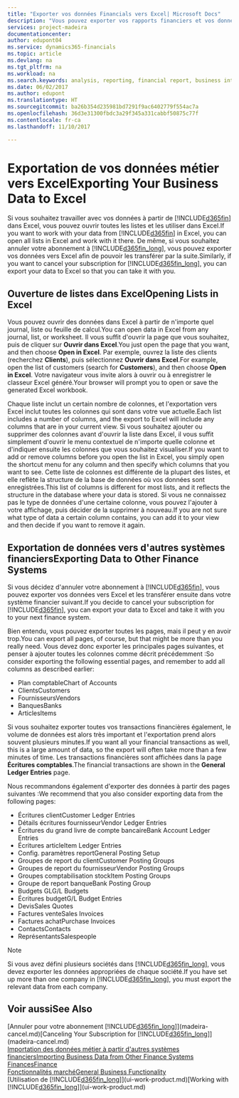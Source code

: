 ```yaml
---
title: "Exporter vos données Financials vers Excel| Microsoft Docs"
description: "Vous pouvez exporter vos rapports financiers et vos données de veille économique de Dynamics 365 Business edition vers Excel, ou ouvrir vos données Financials dans Excel."
services: project-madeira
documentationcenter: 
author: edupont04
ms.service: dynamics365-financials
ms.topic: article
ms.devlang: na
ms.tgt_pltfrm: na
ms.workload: na
ms.search.keywords: analysis, reporting, financial report, business intelligence, BI, Excel
ms.date: 06/02/2017
ms.author: edupont
ms.translationtype: HT
ms.sourcegitcommit: ba26b354d235981bd7291f9ac6402779f554ac7a
ms.openlocfilehash: 36d3e31300fbdc3a29f345a331cabbf50875c77f
ms.contentlocale: fr-ca
ms.lasthandoff: 11/10/2017

---
```

# <a name="exporting-your-business-data-to-excel"></a><span data-ttu-id="faf40-103">Exportation de vos données métier vers Excel</span><span class="sxs-lookup"><span data-stu-id="faf40-103">Exporting Your Business Data to Excel</span></span>
<span data-ttu-id="faf40-104">Si vous souhaitez travailler avec vos données à partir de [!INCLUDE[d365fin](includes/d365fin_md.md)] dans Excel, vous pouvez ouvrir toutes les listes et les utiliser dans Excel.</span><span class="sxs-lookup"><span data-stu-id="faf40-104">If you want to work with your data from [!INCLUDE[d365fin](includes/d365fin_md.md)] in Excel, you can open all lists in Excel and work with it there.</span></span> <span data-ttu-id="faf40-105">De même, si vous souhaitez annuler votre abonnement à [!INCLUDE[d365fin_long](includes/d365fin_long_md.md)], vous pouvez exporter vos données vers Excel afin de pouvoir les transférer par la suite.</span><span class="sxs-lookup"><span data-stu-id="faf40-105">Similarly, if you want to cancel your subscription for [!INCLUDE[d365fin_long](includes/d365fin_long_md.md)], you can export your data to Excel so that you can take it with you.</span></span>

## <a name="opening-lists-in-excel"></a><span data-ttu-id="faf40-106">Ouverture de listes dans Excel</span><span class="sxs-lookup"><span data-stu-id="faf40-106">Opening Lists in Excel</span></span>
<span data-ttu-id="faf40-107">Vous pouvez ouvrir des données dans Excel à partir de n'importe quel journal, liste ou feuille de calcul.</span><span class="sxs-lookup"><span data-stu-id="faf40-107">You can open data in Excel from any journal, list, or worksheet.</span></span> <span data-ttu-id="faf40-108">Il vous suffit d'ouvrir la page que vous souhaitez, puis de cliquer sur **Ouvrir dans Excel**.</span><span class="sxs-lookup"><span data-stu-id="faf40-108">You just open the page that you want, and then choose **Open in Excel**.</span></span> <span data-ttu-id="faf40-109">Par exemple, ouvrez la liste des clients (recherchez **Clients**), puis sélectionnez **Ouvrir dans Excel**.</span><span class="sxs-lookup"><span data-stu-id="faf40-109">For example, open the list of customers (search for **Customers**), and then choose **Open in Excel**.</span></span> <span data-ttu-id="faf40-110">Votre navigateur vous invite alors à ouvrir ou à enregistrer le classeur Excel généré.</span><span class="sxs-lookup"><span data-stu-id="faf40-110">Your browser will prompt you to open or save the generated Excel workbook.</span></span>  

<span data-ttu-id="faf40-111">Chaque liste inclut un certain nombre de colonnes, et l'exportation vers Excel inclut toutes les colonnes qui sont dans votre vue actuelle.</span><span class="sxs-lookup"><span data-stu-id="faf40-111">Each list includes a number of columns, and the export to Excel will include any columns that are in your current view.</span></span> <span data-ttu-id="faf40-112">Si vous souhaitez ajouter ou supprimer des colonnes avant d'ouvrir la liste dans Excel, il vous suffit simplement d'ouvrir le menu contextuel de n'importe quelle colonne et d'indiquer ensuite les colonnes que vous souhaitez visualiser.</span><span class="sxs-lookup"><span data-stu-id="faf40-112">If you want to add or remove columns before you open the list in Excel, you simply open the shortcut menu for any column and then specify which columns that you want to see.</span></span> <span data-ttu-id="faf40-113">Cette liste de colonnes est différente de la plupart des listes, et elle reflète la structure de la base de données où vos données sont enregistrées.</span><span class="sxs-lookup"><span data-stu-id="faf40-113">This list of columns is different for most lists, and it reflects the structure in the database where your data is stored.</span></span> <span data-ttu-id="faf40-114">Si vous ne connaissez pas le type de données d'une certaine colonne, vous pouvez l'ajouter à votre affichage, puis décider de la supprimer à nouveau.</span><span class="sxs-lookup"><span data-stu-id="faf40-114">If you are not sure what type of data a certain column contains, you can add it to your view and then decide if you want to remove it again.</span></span>  

## <a name="exporting-data-to-other-finance-systems"></a><span data-ttu-id="faf40-115">Exportation de données vers d'autres systèmes financiers</span><span class="sxs-lookup"><span data-stu-id="faf40-115">Exporting Data to Other Finance Systems</span></span>
<span data-ttu-id="faf40-116">Si vous décidez d'annuler votre abonnement à [!INCLUDE[d365fin](includes/d365fin_md.md)], vous pouvez exporter vos données vers Excel et les transférer ensuite dans votre système financier suivant.</span><span class="sxs-lookup"><span data-stu-id="faf40-116">If you decide to cancel your subscription for [!INCLUDE[d365fin](includes/d365fin_md.md)], you can export your data to Excel and take it with you to your next finance system.</span></span>  

<span data-ttu-id="faf40-117">Bien entendu, vous pouvez exporter toutes les pages, mais il peut y en avoir trop.</span><span class="sxs-lookup"><span data-stu-id="faf40-117">You can export all pages, of course, but that might be more than you really need.</span></span> <span data-ttu-id="faf40-118">Vous devez donc exporter les principales pages suivantes, et penser à ajouter toutes les colonnes comme décrit précédemment :</span><span class="sxs-lookup"><span data-stu-id="faf40-118">So consider exporting the following essential pages, and remember to add all columns as described earlier:</span></span>  

* <span data-ttu-id="faf40-119">Plan comptable</span><span class="sxs-lookup"><span data-stu-id="faf40-119">Chart of Accounts</span></span>  
* <span data-ttu-id="faf40-120">Clients</span><span class="sxs-lookup"><span data-stu-id="faf40-120">Customers</span></span>  
* <span data-ttu-id="faf40-121">Fournisseurs</span><span class="sxs-lookup"><span data-stu-id="faf40-121">Vendors</span></span>  
* <span data-ttu-id="faf40-122">Banques</span><span class="sxs-lookup"><span data-stu-id="faf40-122">Banks</span></span>  
* <span data-ttu-id="faf40-123">Articles</span><span class="sxs-lookup"><span data-stu-id="faf40-123">Items</span></span>  

<span data-ttu-id="faf40-124">Si vous souhaitez exporter toutes vos transactions financières également, le volume de données est alors très important et l'exportation prend alors souvent plusieurs minutes.</span><span class="sxs-lookup"><span data-stu-id="faf40-124">If you want all your financial transactions as well, this is a large amount of data, so the export will often take more than a few minutes of time.</span></span> <span data-ttu-id="faf40-125">Les transactions financières sont affichées dans la page **Écritures comptables**.</span><span class="sxs-lookup"><span data-stu-id="faf40-125">The financial transactions are shown in the **General Ledger Entries** page.</span></span>  

<span data-ttu-id="faf40-126">Nous recommandons également d'exporter des données à partir des pages suivantes :</span><span class="sxs-lookup"><span data-stu-id="faf40-126">We recommend that you also consider exporting data from the following pages:</span></span>  

* <span data-ttu-id="faf40-127">Écritures client</span><span class="sxs-lookup"><span data-stu-id="faf40-127">Customer Ledger Entries</span></span>  
* <span data-ttu-id="faf40-128">Détails écritures fournisseur</span><span class="sxs-lookup"><span data-stu-id="faf40-128">Vendor Ledger Entries</span></span>  
* <span data-ttu-id="faf40-129">Écritures du grand livre de compte bancaire</span><span class="sxs-lookup"><span data-stu-id="faf40-129">Bank Account Ledger Entries</span></span>  
* <span data-ttu-id="faf40-130">Écritures article</span><span class="sxs-lookup"><span data-stu-id="faf40-130">Item Ledger Entries</span></span>  
* <span data-ttu-id="faf40-131">Config. paramètres report</span><span class="sxs-lookup"><span data-stu-id="faf40-131">General Posting Setup</span></span>  
* <span data-ttu-id="faf40-132">Groupes de report du client</span><span class="sxs-lookup"><span data-stu-id="faf40-132">Customer Posting Groups</span></span>  
* <span data-ttu-id="faf40-133">Groupes de report du fournisseur</span><span class="sxs-lookup"><span data-stu-id="faf40-133">Vendor Posting Groups</span></span>  
* <span data-ttu-id="faf40-134">Groupes comptabilisation stock</span><span class="sxs-lookup"><span data-stu-id="faf40-134">Item Posting Groups</span></span>  
* <span data-ttu-id="faf40-135">Groupe de report banque</span><span class="sxs-lookup"><span data-stu-id="faf40-135">Bank Posting Group</span></span>  
* <span data-ttu-id="faf40-136">Budgets GL</span><span class="sxs-lookup"><span data-stu-id="faf40-136">G/L Budgets</span></span>  
* <span data-ttu-id="faf40-137">Écritures budget</span><span class="sxs-lookup"><span data-stu-id="faf40-137">G/L Budget Entries</span></span>  
* <span data-ttu-id="faf40-138">Devis</span><span class="sxs-lookup"><span data-stu-id="faf40-138">Sales Quotes</span></span>  
* <span data-ttu-id="faf40-139">Factures vente</span><span class="sxs-lookup"><span data-stu-id="faf40-139">Sales Invoices</span></span>  
* <span data-ttu-id="faf40-140">Factures achat</span><span class="sxs-lookup"><span data-stu-id="faf40-140">Purchase Invoices</span></span>  
* <span data-ttu-id="faf40-141">Contacts</span><span class="sxs-lookup"><span data-stu-id="faf40-141">Contacts</span></span>  
* <span data-ttu-id="faf40-142">Représentants</span><span class="sxs-lookup"><span data-stu-id="faf40-142">Salespeople</span></span>  

> [!NOTE]  
>   <span data-ttu-id="faf40-143">Si vous avez défini plusieurs sociétés dans [!INCLUDE[d365fin_long](includes/d365fin_long_md.md)], vous devez exporter les données appropriées de chaque société.</span><span class="sxs-lookup"><span data-stu-id="faf40-143">If you have set up more than one company in [!INCLUDE[d365fin_long](includes/d365fin_long_md.md)], you must export the relevant data from each company.</span></span>

## <a name="see-also"></a><span data-ttu-id="faf40-144">Voir aussi</span><span class="sxs-lookup"><span data-stu-id="faf40-144">See Also</span></span>
<span data-ttu-id="faf40-145">[Annuler pour votre abonnement [!INCLUDE[d365fin_long](includes/d365fin_long_md.md)]](madeira-cancel.md)</span><span class="sxs-lookup"><span data-stu-id="faf40-145">[Canceling Your Subscription for [!INCLUDE[d365fin_long](includes/d365fin_long_md.md)]](madeira-cancel.md)</span></span>  
[<span data-ttu-id="faf40-146">Importation des données métier à partir d'autres systèmes financiers</span><span class="sxs-lookup"><span data-stu-id="faf40-146">Importing Business Data from Other Finance Systems</span></span>](upload-data.md)  
[<span data-ttu-id="faf40-147">Finances</span><span class="sxs-lookup"><span data-stu-id="faf40-147">Finance</span></span>](finance.md)  
[<span data-ttu-id="faf40-148">Fonctionnalités marché</span><span class="sxs-lookup"><span data-stu-id="faf40-148">General Business Functionality</span></span>](ui-across-business-areas.md)  
<span data-ttu-id="faf40-149">[Utilisation de [!INCLUDE[d365fin_long](includes/d365fin_long_md.md)]](ui-work-product.md)</span><span class="sxs-lookup"><span data-stu-id="faf40-149">[Working with [!INCLUDE[d365fin_long](includes/d365fin_long_md.md)]](ui-work-product.md)</span></span>  

